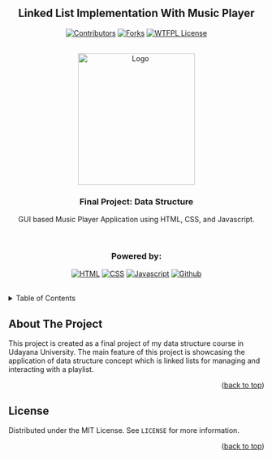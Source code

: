 <a name="readme-top"></a>

<div align="center">

## Linked List Implementation With Music Player

[![Contributors][contributors-shield]][contributors-url]
[![Forks][forks-shield]][forks-url]
[![WTFPL License][license-shield]][license-url]

</div>

<!-- PROJECT LOGO -->
</br>
<div align="center">
  <a href="https://github.com/GDnichoTP/music-player">
    <img src="https://github.com/dash4k/tugas-akhir-alpro-1/assets/133938416/ff71757a-1b51-44b7-b14e-b53b061d9815" alt="Logo" width="230" height="259">
  </a>

<h3 align="center">Final Project: Data Structure</h3>

  <p align="center">
    GUI based Music Player Application using HTML, CSS, and Javascript.
  </p>
</div>
</br>

<div align="center">
  
  ### Powered by:
  
  [![HTML](https://img.shields.io/badge/HTML5-E34F26?logo=html5&logoColor=white&style=for-the-badge)](https://www.html.com/)
  [![CSS](https://img.shields.io/badge/CSS3-1572B6?logo=css3&logoColor=white&style=for-the-badge)](https://www.css3.com)
  [![Javascript](https://img.shields.io/badge/JavaScript-F7DF1E?logo=javascript&logoColor=black&style=for-the-badge)](https://www.javascript.com)
  [![Github][Github.com]][Github-url]
  
</div>
</br>

<!-- TABLE OF CONTENTS -->
<details>
  <summary>Table of Contents</summary>
  <ol>
    <li><a href="#about-the-project">About The Project</a></li>
    <!-- <li><a href="#building-the-project">Building the project</a></li> -->
    <li><a href="#license">License</a></li>
    <!-- <li><a href="#contact">Contact</a></li> -->
  </ol>
</details>



<!-- ABOUT THE PROJECT -->
## About The Project

This project is created as a final project of my data structure course in Udayana University. The main feature of this project is showcasing the application of data structure concept which is linked lists for managing and interacting with a playlist.

<p align="right">(<a href="#readme-top">back to top</a>)</p>

<!--
## Building The Project

1. Clone the repo
   ```sh
   git clone https://github.com/jovianka/restoranpbo.git && cd restoranpbo
   ```
2. Open the project on Netbeans IDE
3. Copy .env.example, name it .env and set your variables on it, see [How to Use dotenv-java](https://www.twilio.com/en-us/blog/working-with-environment-variables-in-java)
4. Compile the project
   ```sh
   mvn compile assembly:single
   ```
   or
   ```sh
   mvn clean compile assembly:single
   ```
6. Run the jar file
   ```sh
   java -jar ./target/restoranpbo-1.0-SNAPSHOT-jar-with-dependencies.jar
   ```


<p align="right">(<a href="#readme-top">back to top</a>)</p>
-->

<!-- LICENSE -->
## License

Distributed under the MIT License. See `LICENSE` for more information.

<p align="right">(<a href="#readme-top">back to top</a>)</p>


<!-- MARKDOWN LINKS & IMAGES -->
<!-- https://www.markdownguide.org/basic-syntax/#reference-style-links -->
[contributors-shield]: https://img.shields.io/github/contributors/GDnichoTP/music-player?style=flat-square&color=%23ADD8E6
[contributors-url]: https://github.com/GDnichoTP/music-player/graphs/contributors
[forks-shield]: https://img.shields.io/github/forks/GDnichoTP/music-player?style=flat-square&color=%23ADD8E6
[forks-url]: https://github.com/GDnichoTP/music-player/forks
[license-shield]: https://img.shields.io/github/license/GDnichoTP/music-player?style=flat-square&color=%23ADD8E6
[license-url]: https://github.com/GDnichoTP/music-player/blob/main/LICENSE
[Github.com]: https://img.shields.io/badge/GitHub-181717.svg?style=for-the-badge&logo=GitHub&logoColor=white
[Github-url]: https://github.com/
